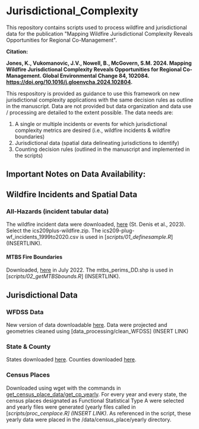 # Jurisdictional_Complexity

This repository contains scripts used to process wildfire and jurisdictional data for the publication "Mapping Wildfire Jurisdictional Complexity Reveals Opportunities for Regional Co-Management".


**Citation:** 

**Jones, K., Vukomanovic, J.V., Nowell, B., McGovern, S.M. 2024. Mapping Wildfire Jurisdictional Complexity Reveals Opportunities for Regional Co-Management. Global Environmental Change
84, 102084. https://doi.org/10.1016/j.gloenvcha.2024.102804.**


This respository is provided as guidance to use this framework on new jurisdictional complexity applications with the same decision rules as outline in the manuscript. Data are not provided but data organization and data use / processing are detailed to the extent possible. The data needs are: 

1) A single or multiple incidents or events for which jurisdictional complexity metrics are desired (i.e., wildfire incidents & wildfire boundaries)
2) Jurisdictional data (spatial data delineating jurisdictions to identify)
3) Counting decision rules (outlined in the manuscript and implemented in the scripts)

## Important Notes on Data Availability:


## Wildfire Incidents and Spatial Data
### All-Hazards (incident tabular data)
The wildfire incident data were downloaded, [here](https://figshare.com/articles/dataset/All-hazards_dataset_mined_from_the_US_National_Incident_Management_System_1999-2020/19858927/3) (St. Denis et al., 2023). Select the ics209plus-wildfire.zip. The ics209-plug-wf_incidents_1999to2020.csv is used in [*scripts/01_definesample.R*] (INSERTLINK).

#### MTBS Fire Boundaries
Downloaded, [here](https://www.mtbs.gov/direct-download) in July 2022. The mtbs_perims_DD.shp is used in [*scripts/02_getMTBSbounds.R*] (INSERTLINK).

## Jurisdictional Data
### WFDSS Data
New version of data downloadable [here](https://data-nifc.opendata.arcgis.com/datasets/nifc::jurisdictional-unit-public/about). Data were projected and geometries cleaned using [data_processing/clean_WFDSS] (INSERT LINK)

### State & County
States downloaded [here](https://www2.census.gov/geo/tiger/TIGER2020/STATE/). Counties downloaded [here](https://www2.census.gov/geo/tiger/TIGER2020/COUNTY/).

### Census Places
Downloaded using wget with the commands in [get_census_place_data/get_cp_yearly](https://github.com/kejones8/Jurisdictional_Complexity/tree/main/get_census_place_data). For every year and every state, the census places designated as Functional Statistical Type A were selected and yearly files were generated (yearly files called in [*scripts/proc_cenplace.R] (INSERT LINK)*. As referenced in the script, these yearly data were placed in the /data/census_place/yearly directory.
